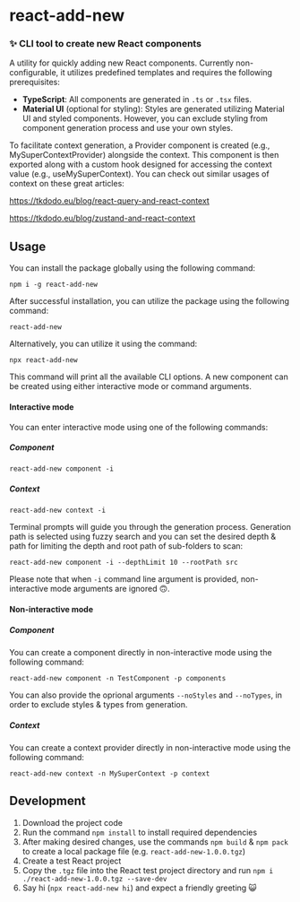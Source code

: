# react-add-new

### ✨ CLI tool to create new React components

A utility for quickly adding new React components. Currently non-configurable, it utilizes predefined templates and requires the following prerequisites:

-   **TypeScript**: All components are generated in `.ts` or `.tsx` files.
-   **Material UI** (optional for styling): Styles are generated utilizing Material UI and styled components. However, you can exclude styling from component generation process and use your own styles.

To facilitate context generation, a Provider component is created (e.g., MySuperContextProvider) alongside the context. This component is then exported along with a custom hook designed for accessing the context value (e.g., useMySuperContext). You can check out similar usages of context on these great articles:

https://tkdodo.eu/blog/react-query-and-react-context

https://tkdodo.eu/blog/zustand-and-react-context

## Usage

You can install the package globally using the following command:

```
npm i -g react-add-new
```

After successful installation, you can utilize the package using the following command:

```
react-add-new
```

Alternatively, you can utilize it using the command:

```
npx react-add-new
```

This command will print all the available CLI options. A new component can be created using either interactive mode or command arguments.

#### Interactive mode

You can enter interactive mode using one of the following commands:

##### Component

```
react-add-new component -i
```

##### Context

```
react-add-new context -i
```

Terminal prompts will guide you through the generation process. Generation path is selected using fuzzy search and you can set the desired depth & path for limiting the depth and root path of sub-folders to scan:

```
react-add-new component -i --depthLimit 10 --rootPath src
```

Please note that when `-i` command line argument is provided, non-interactive mode arguments are ignored 🙃.

#### Non-interactive mode

##### Component

You can create a component directly in non-interactive mode using the following command:

```
react-add-new component -n TestComponent -p components
```

You can also provide the oprional arguments `--noStyles` and `--noTypes`, in order to exclude styles & types from generation.

##### Context

You can create a context provider directly in non-interactive mode using the following command:

```
react-add-new context -n MySuperContext -p context
```

## Development

1. Download the project code
2. Run the command `npm install` to install required dependencies
3. After making desired changes, use the commands `npm build` & `npm pack` to create a local package file (e.g. `react-add-new-1.0.0.tgz`)
4. Create a test React project
5. Copy the `.tgz` file into the React test project directory and run `npm i ./react-add-new-1.0.0.tgz --save-dev`
6. Say hi (`npx react-add-new hi`) and expect a friendly greeting 😺
